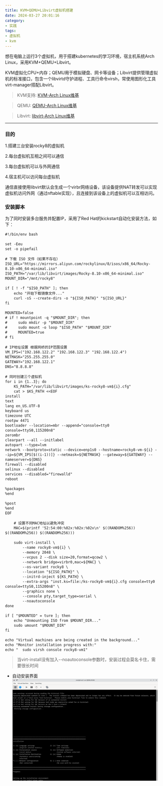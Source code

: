 ```yaml
---
title: KVM+QEMU+Libvirt虚拟机搭建
date: 2024-03-27 20:01:16
category:
- 实践
tags: 
- 虚拟机
- kvm
---
```

想在电脑上运行3个虚拟机，用于搭建kubernetes的学习环境，宿主机系统Arch
 Linux，采用KVM+QEMU+Libvirt。

KVM虚拟化CPU+内存；QEMU用于模拟硬盘、网卡等设备；Libvirt提供管理虚拟机的标准接口，包含一个libvirtd守护进程、工具行命令virsh，常使用图形化工具virt-manager搭配Libvirt。

> KVM支持: [KVM-Arch Linux维基](https://wiki.archlinuxcn.org/wiki/KVM)

> QEMU: [QEMU-Arch Linux维基](https://wiki.archlinuxcn.org/wiki/QEMU)

> Libvirt: [libvirt-Arch Linux维基](https://wiki.archlinuxcn.org/wiki/Libvirt)

-- ------------------------
### 目的
1.搭建三台安装rocky8的虚拟机

2.每台虚拟机互相之间可以通信

3.每台虚拟机可以与外网通信

4.宿主机可以访问每台虚拟机


通信直接使用libvirt默认会生成一个virbr网络设备，该设备提供NAT转发可以实现虚拟机访问外网（通过nftable实现），且连接到该设备上的虚拟机可以互相访问。


### 安装脚本
为了同时安装多台服务并配置IP，采用了Red Hat的kickstart自动化安装方法，如下：
```shell
#!/bin/env bash

set -Eeu
set -o pipefail

# 下载 ISO 文件（如果不存在）
ISO_URL="https://mirrors.aliyun.com/rockylinux/8/isos/x86_64/Rocky-8.10-x86_64-minimal.iso"
ISO_PATH="/var/lib/libvirt/images/Rocky-8.10-x86_64-minimal.iso"
MOUNT_DIR="/mnt/rocky8"

if [ ! -f "$ISO_PATH" ]; then
    echo "开始下载镜像文件..."
    curl -sS --create-dirs -o "${ISO_PATH}" "${ISO_URL}" 
fi

MOUNTED=false
# if ! mountpoint -q "$MOUNT_DIR"; then
#     sudo mkdir -p "$MOUNT_DIR"
#     sudo mount -o loop "$ISO_PATH" "$MOUNT_DIR"
#     MOUNTED=true
# fi

# IP地址设置 根据网桥的IP范围设置
VM_IPS=("192.168.122.2" "192.168.122.3" "192.168.122.4")
NETMASK="255.255.255.0"
GATEWAY="192.168.122.1"
DNS="8.8.8.8"

# 同时创建三个虚拟机
for i in {1..3}; do
    KS_PATH="/var/lib/libvirt/images/ks-rocky8-vm${i}.cfg"
    cat > $KS_PATH <<EOF
install
text
lang en_US.UTF-8
keyboard us
timezone UTC
rootpw 4471
bootloader --location=mbr --append="console=tty0 console=ttyS0,115200n8"
zerombr
clearpart --all --initlabel
autopart --type=lvm
network --bootproto=static --device=enp1s0 --hostname=rocky8-vm-${i} --ip=${VM_IPS[$((i-1))]} --netmask=${NETMASK} --gateway=${GATEWAY} --nameserver=${DNS}
firewall --disabled
selinux --disabled
services --disabled="firewalld"
reboot

%packages
%end

%post
%end
EOF

    # 设置不同MAC地址以避免冲突
    MAC=$(printf '52:54:00:%02x:%02x:%02x\n' $((RANDOM%256)) $((RANDOM%256)) $((RANDOM%256)))
    
    sudo virt-install \
        --name rocky8-vm${i} \
        --memory 2048 \
        --vcpus 2 --disk size=20,format=qcow2 \
        --network bridge=virbr0,mac=${MAC} \
        --os-variant rocky8 \
        --location "${ISO_PATH}" \
        --initrd-inject ${KS_PATH} \
        --extra-args "inst.ks=file:/ks-rocky8-vm${i}.cfg console=tty0 console=ttyS0,115200n8" \
        --graphics none \
        --console pty,target_type=serial \
        --noautoconsole
done

if [ "$MOUNTED" = ture ]; then
    echo "Unmounting ISO from $MOUNT_DIR..."
    sudo umount "$MOUNT_DIR"
fi

echo "Virtual machines are being created in the background..."
echo "Monitor installation progress with:"
echo "  sudo virsh console rocky8-vm1"

```
> 当virt-install没有加入--noautoconsole参数时，安装过程会莫名卡住，需要很长时间

- 自动安装界面
![自动安装界面](/images/202403/自动安装界面.png)